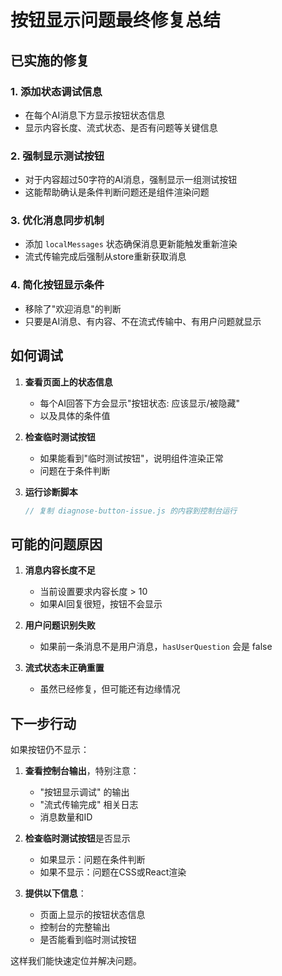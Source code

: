 # 按钮显示问题最终修复总结

## 已实施的修复

### 1. 添加状态调试信息
- 在每个AI消息下方显示按钮状态信息
- 显示内容长度、流式状态、是否有问题等关键信息

### 2. 强制显示测试按钮
- 对于内容超过50字符的AI消息，强制显示一组测试按钮
- 这能帮助确认是条件判断问题还是组件渲染问题

### 3. 优化消息同步机制
- 添加 `localMessages` 状态确保消息更新能触发重新渲染
- 流式传输完成后强制从store重新获取消息

### 4. 简化按钮显示条件
- 移除了"欢迎消息"的判断
- 只要是AI消息、有内容、不在流式传输中、有用户问题就显示

## 如何调试

1. **查看页面上的状态信息**
   - 每个AI回答下方会显示"按钮状态: 应该显示/被隐藏"
   - 以及具体的条件值

2. **检查临时测试按钮**
   - 如果能看到"临时测试按钮"，说明组件渲染正常
   - 问题在于条件判断

3. **运行诊断脚本**
   ```javascript
   // 复制 diagnose-button-issue.js 的内容到控制台运行
   ```

## 可能的问题原因

1. **消息内容长度不足**
   - 当前设置要求内容长度 > 10
   - 如果AI回复很短，按钮不会显示

2. **用户问题识别失败**
   - 如果前一条消息不是用户消息，`hasUserQuestion` 会是 false

3. **流式状态未正确重置**
   - 虽然已经修复，但可能还有边缘情况

## 下一步行动

如果按钮仍不显示：

1. **查看控制台输出**，特别注意：
   - "按钮显示调试" 的输出
   - "流式传输完成" 相关日志
   - 消息数量和ID

2. **检查临时测试按钮**是否显示
   - 如果显示：问题在条件判断
   - 如果不显示：问题在CSS或React渲染

3. **提供以下信息**：
   - 页面上显示的按钮状态信息
   - 控制台的完整输出
   - 是否能看到临时测试按钮

这样我们能快速定位并解决问题。